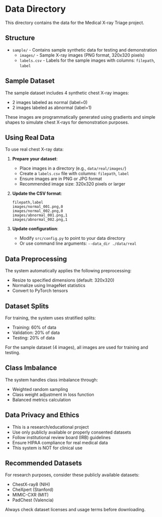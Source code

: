 # Data Directory

This directory contains the data for the Medical X-ray Triage project.

## Structure

- `sample/` - Contains sample synthetic data for testing and demonstration
  - `images/` - Sample X-ray images (PNG format, 320x320 pixels)
  - `labels.csv` - Labels for the sample images with columns: `filepath`, `label`

## Sample Dataset

The sample dataset includes 4 synthetic chest X-ray images:

- 2 images labeled as normal (label=0)
- 2 images labeled as abnormal (label=1)

These images are programmatically generated using gradients and simple shapes to simulate chest X-rays for demonstration purposes.

## Using Real Data

To use real chest X-ray data:

1. **Prepare your dataset**:

   - Place images in a directory (e.g., `data/real/images/`)
   - Create a `labels.csv` file with columns: `filepath`, `label`
   - Ensure images are in PNG or JPG format
   - Recommended image size: 320x320 pixels or larger

2. **Update the CSV format**:

   ```csv
   filepath,label
   images/normal_001.png,0
   images/normal_002.png,0
   images/abnormal_001.png,1
   images/abnormal_002.png,1
   ```

3. **Update configuration**:
   - Modify `src/config.py` to point to your data directory
   - Or use command line arguments: `--data_dir ./data/real`

## Data Preprocessing

The system automatically applies the following preprocessing:

- Resize to specified dimensions (default: 320x320)
- Normalize using ImageNet statistics
- Convert to PyTorch tensors

## Dataset Splits

For training, the system uses stratified splits:

- Training: 60% of data
- Validation: 20% of data
- Testing: 20% of data

For the sample dataset (4 images), all images are used for training and testing.

## Class Imbalance

The system handles class imbalance through:

- Weighted random sampling
- Class weight adjustment in loss function
- Balanced metrics calculation

## Data Privacy and Ethics

- This is a research/educational project
- Use only publicly available or properly consented datasets
- Follow institutional review board (IRB) guidelines
- Ensure HIPAA compliance for real medical data
- This system is NOT for clinical use

## Recommended Datasets

For research purposes, consider these publicly available datasets:

- ChestX-ray8 (NIH)
- CheXpert (Stanford)
- MIMIC-CXR (MIT)
- PadChest (Valencia)

Always check dataset licenses and usage terms before downloading.

